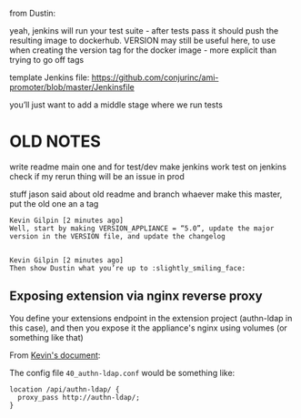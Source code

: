 

from Dustin:

yeah, jenkins will run your test suite - after tests pass it should push the
resulting image to dockerhub. VERSION may still be useful here, to use when
creating the version tag for the docker image - more explicit than trying to go
off tags

template Jenkins file:
https://github.com/conjurinc/ami-promoter/blob/master/Jenkinsfile

you’ll just want to add a middle stage where we run tests



# OLD NOTES
write readme
  main one and for test/dev
make jenkins work
test on jenkins
check if my rerun thing will be an issue in prod

stuff jason said about old readme and branch whaever
  make this master, put the old one an a tag


    Kevin Gilpin [2 minutes ago]
    Well, start by making VERSION_APPLIANCE = “5.0”, update the major version in the VERSION file, and update the changelog


    Kevin Gilpin [2 minutes ago]
    Then show Dustin what you’re up to :slightly_smiling_face:


## Exposing extension via nginx reverse proxy

You define your extensions endpoint in the extension project (authn-ldap in
this case), and then you expose it the appliance's nginx using volumes (or
something like that)

From [Kevin's document](https://cyberark365-my.sharepoint.com/:w:/r/personal/kgilpin_cyberark_com/_layouts/15/WopiFrame.aspx?sourcedoc=%7Bb42fd1f3-ac9c-4401-816e-1960d45f33ee%7D&action=view&wdAccPdf=0):

The config file `40_authn-ldap.conf` would be something like:

    location /api/authn-ldap/ {
      proxy_pass http://authn-ldap/;
    }
